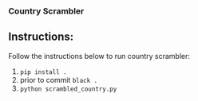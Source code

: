 ### Country Scrambler

## Instructions:

Follow the instructions below to run country scrambler:

1. ```pip install .```
1. prior to commit ```black .```
1. ```python scrambled_country.py```
